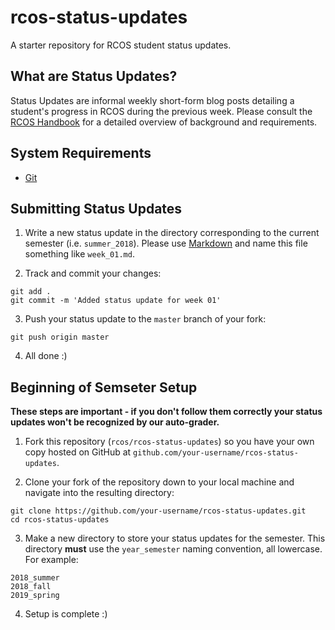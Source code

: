 # rcos-status-updates
A starter repository for RCOS student status updates.

## What are Status Updates?

Status Updates are informal weekly short-form blog posts detailing a student's progress in RCOS during the previous week. Please consult the [RCOS Handbook](https://handbook.rcos.io/#/grading/status_updates) for a detailed overview of background and requirements.


## System Requirements
- [Git](https://git-scm.com/)


## Submitting Status Updates

1. Write a new status update in the directory corresponding to the current semester (i.e. `summer_2018`). Please use [Markdown](https://en.wikipedia.org/wiki/Markdown) and name this file something like `week_01.md`.

2. Track and commit your changes:

```
git add .
git commit -m 'Added status update for week 01'
```

3. Push your status update to the `master` branch of your fork:

```
git push origin master
```

4. All done :)


## Beginning of Semseter Setup

**These steps are important - if you don't follow them correctly your status updates won't be recognized by our auto-grader.**

1. Fork this repository (`rcos/rcos-status-updates`) so you have your own copy hosted on GitHub at `github.com/your-username/rcos-status-updates`.

2. Clone your fork of the repository down to your local machine and navigate into the resulting directory:

```
git clone https://github.com/your-username/rcos-status-updates.git
cd rcos-status-updates
```

3. Make a new directory to store your status updates for the semester. This directory **must** use the `year_semester` naming convention, all lowercase. For example:

```
2018_summer
2018_fall
2019_spring
```

4. Setup is complete :)
